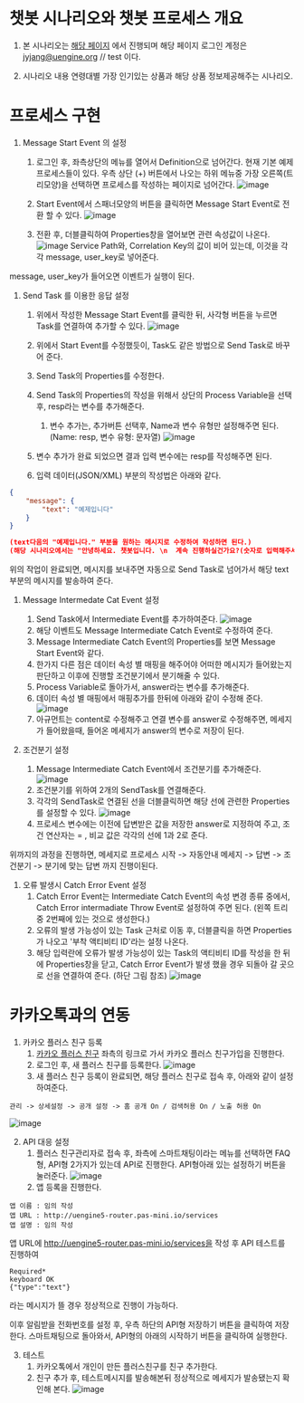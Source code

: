 # 챗봇 시나리오와 챗봇 프로세스 개요
1. 본 시나리오는 [해당 페이지](http://front-end.pas-mini.io/) 에서 진행되며 해당 페이지 로그인 계정은
jyjang@uengine.org // test 이다.

2. 시나리오 내용
연령대별 가장 인기있는 상품과 해당 상품 정보제공해주는 시나리오.

# 프로세스 구현
1. Message Start Event 의 설정

    1. 로그인 후, 좌측상단의 메뉴를 열어서 Definition으로 넘어간다. 현재 기본 예제 프로세스들이 있다.
우측 상단 (+) 버튼에서 나오는 하위 메뉴중 가장 오른쪽(트리모양)을 선택하면 프로세스를 작성하는 페이지로 넘어간다.
![image](https://user-images.githubusercontent.com/16382067/35142759-a12dc326-fd42-11e7-9df6-defac509d04b.png)

    1. Start Event에서 스패너모양의 버튼을 클릭하면 Message Start Event로 전환 할 수 있다.
![image](https://user-images.githubusercontent.com/16382067/35142950-445a5474-fd43-11e7-9e1b-30a2fc598723.png)

    1. 전환 후, 더블클릭하여 Properties창을 열어보면 관련 속성값이 나온다.
![image](https://user-images.githubusercontent.com/16382067/35143047-96e92a94-fd43-11e7-91d9-01c76c90d914.png)
Service Path와, Correlation Key의 값이 비어 있는데, 이것을 각각 message, user_key로 넣어준다.

message, user_key가 들어오면 이벤트가 실행이 된다.

1. Send Task 를 이용한 응답 설정
    1. 위에서 작성한 Message Start Event를 클릭한 뒤, 사각형 버튼을 누르면 Task를 연결하여 추가할 수 있다.
![image](https://user-images.githubusercontent.com/16382067/35143390-b8756654-fd44-11e7-81a3-48145fe43461.png)

    1. 위에서 Start Event를 수정했듯이, Task도 같은 방법으로 Send Task로 바꾸어 준다.
    1. Send Task의 Properties를 수정한다.
    1. Send Task의 Properties의 작성을 위해서 상단의 Process Variable을 선택 후, resp라는 변수를 추가해준다. 
        1. 변수 추가는, 추가버튼 선택후, Name과 변수 유형만 설정해주면 된다. (Name: resp, 변수 유형: 문자열)
![image](https://user-images.githubusercontent.com/16382067/35143537-3998096c-fd45-11e7-910b-8d6036532775.png)
    
    1. 변수 추가가 완료 되었으면 결과 입력 변수에는 resp를 작성해주면 된다.
    1. 입력 데이터(JSON/XML) 부분의 작성법은 아래와 같다.
```JSON
{
    "message": {
        "text": "예제입니다"
    }
}

(text다음의 "예제입니다." 부분을 원하는 메시지로 수정하여 작성하면 된다.)
(해당 시나리오에서는 "안녕하세요. 챗봇입니다. \n  계속 진행하실건가요?(숫자로 입력해주세요) \n 1. 네 \n 2. 아니요" 로 작성)
```

위의 작업이 완료되면, 메시지를 보내주면 자동으로 Send Task로 넘어가서 해당 text부분의 메시지를 발송하여 준다.

1. Message Intermedate Cat Event 설정
    1. Send Task에서 Intermediate Event를 추가하여준다.
![image](https://user-images.githubusercontent.com/16382067/35144033-ae4ff6ec-fd46-11e7-8f12-738589021f16.png)
    1. 해당 이벤트도 Message Intermediate Catch Event로 수정하여 준다.
    1. Message Intermediate Catch Event의 Properties를 보면 Message Start Event와 같다.
    1. 한가지 다른 점은 데이터 속성 별 매핑을 해주어야 어떠한 메시지가 들어왔는지 판단하고 이후에 진행할 조건분기에서 분기해줄 수 있다.
    1. Process Variable로 돌아가서, answer라는 변수를 추가해준다.
    1. 데이터 속성 별 매핑에서 매핑추가를 한뒤에 아래와 같이 수정해 준다.
    ![image](https://user-images.githubusercontent.com/16382067/35144654-7947213a-fd48-11e7-8546-4a05f5e6ce11.png)
    1. 아규먼트는 content로 수정해주고 연결 변수를 answer로 수정해주면, 메세지가 들어왔을때, 들어온 메세지가 answer의 변수로 저장이 된다.

1. 조건분기 설정
    1. Message Intermediate Catch Event에서 조건분기를 추가해준다.
![image](https://user-images.githubusercontent.com/16382067/35144730-c327d5ce-fd48-11e7-8a90-393800f3cb8b.png)
    1. 조건분기를 위하여 2개의 SendTask를 연결해준다.
    1. 각각의 SendTask로 연결된 선을 더블클릭하면 해당 선에 관련한 Properties를 설정할 수 있다.
    ![image](https://user-images.githubusercontent.com/16382067/35145274-92ae76c6-fd4a-11e7-9468-7978274410b5.png)
    1. 프로세스 변수에는 이전에 답변받은 값을 저장한 answer로 지정하여 주고, 조건 연산자는 = , 비교 값은 각각의 선에 1과 2로 준다.
    
위까지의 과정을 진행하면, 메세지로 프로세스 시작 -> 자동안내 메세지 -> 답변 -> 조건분기 -> 분기에 맞는 답변 까지 진행이된다.

1. 오류 발생시 Catch Error Event 설정
    1. Catch Error Event는 Intermediate Catch Event의 속성 변경 종류 중에서, Catch Error intermadiate Throw Event로 설정하여 주면 된다. (왼쪽 트리중 2번째에 있는 것으로 생성한다.)
    1. 오류의 발생 가능성이 있는 Task 근처로 이동 후, 더블클릭을 하면 Properties가 나오고 '부착 액티비티 ID'라는 설정 나온다.
    1. 해당 입력란에 오류가 발생 가능성이 있는 Task의 액티비티 ID를 작성을 한 뒤에 Properties창을 닫고, Catch Error Event가 발생 했을 경우 되돌아 갈 곳으로 선을 연결하여 준다. (하단 그림 참조)
![image](https://user-images.githubusercontent.com/16382067/35145607-ce24d1c2-fd4b-11e7-9f36-1ffbbae316f2.png)

# 카카오톡과의 연동
1. 카카오 플러스 친구 등록
    1. [카카오 플러스 친구](https://center-pf.kakao.com/) 좌측의 링크로 가서 카카오 플러스 친구가입을 진행한다.
    1. 로그인 후, 새 플러스 친구를 등록한다.
![image](https://user-images.githubusercontent.com/16382067/35145784-67ed2692-fd4c-11e7-8ad7-61614a607537.png)
    1. 새 플러스 친구 등록이 완료되면, 해당 플러스 친구로 접속 후, 아래와 같이 설정하여준다.
```
관리 -> 상세설정 -> 공개 설정 -> 홈 공개 On / 검색허용 On / 노출 허용 On
```
![image](https://user-images.githubusercontent.com/16382067/35145892-c166a946-fd4c-11e7-941b-85820171233b.png)

2. API 대응 설정
    1. 플러스 친구관리자로 접속 후, 좌측에 스마트채팅이라는 메뉴를 선택하면 FAQ형, API형 2가지가 있는데 API로 진행한다. API형아래 있는 설정하기 버튼을 눌러준다.
![image](https://user-images.githubusercontent.com/16382067/35146273-d7e6004e-fd4d-11e7-9abd-0c26aa2daa49.png)
    1. 앱 등록을 진행한다.
```
앱 이름 : 임의 작성
앱 URL : http://uengine5-router.pas-mini.io/services
앱 설명 : 임의 작성
```
앱 URL에 http://uengine5-router.pas-mini.io/services을 작성 후 API 테스트를 진행하여
```
Required*
keyboard OK
{"type":"text"}
```  
라는 메시지가 뜰 경우 정상적으로 진행이 가능하다.

이후 알림받을 전화번호를 설정 후, 우측 하단의 API형 저장하기 버튼을 클릭하여 저장한다. 
스마트채팅으로 돌아와서, API형의 아래의 시작하기 버튼을 클릭하여 실행한다.

3. 테스트
    1. 카카오톡에서 개인이 만든 플러스친구를 친구 추가한다.
    1. 친구 추가 후, 테스트메시지를 발송해본뒤 정상적으로 메세지가 발송됐는지 확인해 본다.
![image](https://user-images.githubusercontent.com/16382067/35147062-8e108cac-fd50-11e7-838b-b05a8f09917c.png)